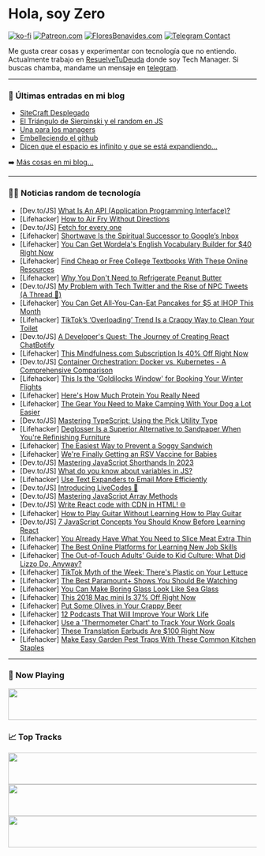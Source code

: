 # Hola, soy Zero

[![ko-fi](https://ko-fi.com/img/githubbutton_sm.svg)](https://ko-fi.com/J3J4N0LUK)
[![Patreon.com](https://img.shields.io/endpoint.svg?url=https%3A%2F%2Fshieldsio-patreon.vercel.app%2Fapi%3Fusername%3Dzerodragon%26type%3Dpatrons&style=for-the-badge)](https://patreon.com/zerodragon)
[![FloresBenavides.com](https://img.shields.io/website?down_message=oops&label=MiBlog&style=for-the-badge&up_message=online&url=https%3A%2F%2Ffloresbenavides.com)](https://floresbenavides.com)
[![Telegram Contact](https://img.shields.io/badge/escr%C3%ADbeme-ZeroDragon-%2326A5E4?style=for-the-badge&logo=telegram)](https://t.me/zerodragon)

Me gusta crear cosas y experimentar con tecnología que no entiendo.
Actualmente trabajo en [ResuelveTuDeuda](http://github.com/resuelve) donde soy Tech Manager.
Si buscas chamba, mandame un mensaje en [telegram](https://t.me/zerodragon).

---

### 📕 Últimas entradas en mi blog
<!-- BLOG-POST-LIST:START -->
- [SiteCraft Desplegado](https://floresbenavides.com/sitecraft-desplegado/)
- [El Triángulo de Sierpinski y el random en JS](https://floresbenavides.com/el-triangulo-de-sierpinski-y-el-random-en-js/)
- [Una para los managers](https://floresbenavides.com/una-para-los-managers/)
- [Embelleciendo el github](https://floresbenavides.com/embelleciendo-el-github/)
- [Dicen que el espacio es infinito y que se está expandiendo…](https://floresbenavides.com/dicen-que-el-espacio-es-infinito-y-que-se-esta-expandiendo/)
<!-- BLOG-POST-LIST:END -->

➡️ [Más cosas en mi blog...](https://floresbenavides.com)

---

### 👨‍💻 Noticias random de tecnología
<!-- TECH-POSTS:START -->
- [Dev.to/JS] [What Is An API &lpar;Application Programming Interface&rpar;?](https://dev.to/imevanc/what-is-an-api-application-programming-interface-1j4k)
- [Lifehacker] [How to Air Fry Without Directions](https://lifehacker.com/how-to-air-fry-without-directions-1850707924)
- [Dev.to/JS] [Fetch for every one](https://dev.to/daniel_kitam_31/fetch-for-every-one-g01)
- [Lifehacker] [Shortwave Is the Spiritual Successor to Google’s Inbox](https://lifehacker.com/shortwave-is-the-spiritual-successor-to-google-s-inbox-1850707721)
- [Lifehacker] [You Can Get Wordela&#39;s English Vocabulary Builder for $40 Right Now](https://lifehacker.com/you-can-get-wordelas-english-vocabulary-builder-for-40-1850697814)
- [Lifehacker] [Find Cheap or Free College Textbooks With These Online Resources](https://lifehacker.com/these-online-resources-will-help-you-find-free-college-1849372320)
- [Lifehacker] [Why You Don&#39;t Need to Refrigerate Peanut Butter](https://lifehacker.com/why-you-dont-need-to-refrigerate-peanut-butter-1850708209)
- [Dev.to/JS] [My Problem with Tech Twitter and the Rise of NPC Tweets &lpar;A Thread 🧵&rpar;](https://dev.to/sadeedpv/my-problem-with-tech-twitter-and-the-rise-of-npc-tweets-2ed5)
- [Lifehacker] [You Can Get All-You-Can-Eat Pancakes for $5 at IHOP This Month](https://lifehacker.com/you-can-get-all-you-can-eat-pancakes-for-5-at-ihop-thi-1850708442)
- [Lifehacker] [TikTok’s ‘Overloading’ Trend Is a Crappy Way to Clean Your Toilet](https://lifehacker.com/tiktok-s-overloading-trend-is-a-crappy-way-to-clean-y-1849545412)
- [Dev.to/JS] [A Developer&#39;s Quest: The Journey of Creating React ChatBotify](https://dev.to/tjtanjin/a-developers-quest-the-journey-of-creating-react-chatbotify-1lj7)
- [Lifehacker] [This Mindfulness.com Subscription Is 40% Off Right Now](https://lifehacker.com/this-mindfulness-com-subscription-is-40-off-right-now-1850697909)
- [Dev.to/JS] [Container Orchestration: Docker vs. Kubernetes - A Comprehensive Comparison](https://dev.to/iamcymentho/container-orchestration-docker-vs-kubernetes-a-comprehensive-comparison-kp0)
- [Lifehacker] [This Is the &#39;Goldilocks Window&#39; for Booking Your Winter Flights](https://lifehacker.com/this-is-the-goldilocks-window-for-booking-your-winter-f-1850707477)
- [Lifehacker] [Here&#39;s How Much Protein You Really Need](https://lifehacker.com/heres-how-much-protein-you-really-need-1830878049)
- [Lifehacker] [The Gear You Need to Make Camping With Your Dog a Lot Easier](https://lifehacker.com/the-gear-you-need-to-make-camping-with-your-dog-a-lot-e-1850705453)
- [Dev.to/JS] [Mastering TypeScript: Using the Pick Utility Type](https://dev.to/yanagisawahidetoshi/mastering-typescript-using-the-pick-utility-type-1l5)
- [Lifehacker] [Deglosser Is a Superior Alternative to Sandpaper When You&#39;re Refinishing Furniture](https://lifehacker.com/deglosser-is-a-superior-alternative-to-sandpaper-when-y-1850705841)
- [Lifehacker] [The Easiest Way to Prevent a Soggy Sandwich](https://lifehacker.com/make-sandwiches-on-frozen-bread-to-stave-off-sogginess-1803757453)
- [Lifehacker] [We&#39;re Finally Getting an RSV Vaccine for Babies](https://lifehacker.com/were-finally-getting-an-rsv-vaccine-for-babies-1850707968)
- [Dev.to/JS] [Mastering JavaScript Shorthands In 2023](https://dev.to/cristain/mastering-javascript-shorthands-in-2023-26oj)
- [Dev.to/JS] [What do you know about variables in JS?](https://dev.to/mhdbaraaja/what-do-you-know-about-variables-in-js-20dk)
- [Lifehacker] [Use Text Expanders to Email More Efficiently](https://lifehacker.com/use-text-expanders-to-email-more-efficiently-1850707411)
- [Dev.to/JS] [Introducing LiveCodes 🎉](https://dev.to/livecodes_io/introducing-livecodes-3300)
- [Dev.to/JS] [Mastering JavaScript Array Methods](https://dev.to/mohitsinghchauhan/mastering-javascript-array-methods-96p)
- [Dev.to/JS] [Write React code with CDN in HTML! 🌐](https://dev.to/jeetvora331/write-react-code-with-cdn-in-html-56i9)
- [Lifehacker] [How to Play Guitar Without Learning How to Play Guitar](https://lifehacker.com/how-to-play-guitar-without-learning-how-to-play-guitar-1848128835)
- [Dev.to/JS] [7 JavaScript Concepts You Should Know Before Learning React](https://dev.to/daviidy/7-javascript-concepts-you-should-know-before-learning-react-5gli)
- [Lifehacker] [You Already Have What You Need to Slice Meat Extra Thin](https://lifehacker.com/you-already-have-what-you-need-to-slice-meat-extra-thin-1850705332)
- [Lifehacker] [The Best Online Platforms for Learning New Job Skills](https://lifehacker.com/the-best-online-platforms-for-learning-new-job-skills-1850707301)
- [Lifehacker] [The Out-of-Touch Adults’ Guide to Kid Culture: What Did Lizzo Do, Anyway?](https://lifehacker.com/the-out-of-touch-adults-guide-to-kid-culture-what-did-1850706205)
- [Lifehacker] [TikTok Myth of the Week: There&#39;s Plastic on Your Lettuce](https://lifehacker.com/tiktok-myth-of-the-week-theres-plastic-on-your-lettuce-1850706061)
- [Lifehacker] [The Best Paramount+ Shows You Should Be Watching](https://lifehacker.com/15-paramount-originals-you-arent-watching-but-should-b-1847635890)
- [Lifehacker] [You Can Make Boring Glass Look Like Sea Glass](https://lifehacker.com/you-can-make-boring-glass-look-like-sea-glass-1850706130)
- [Lifehacker] [This 2018 Mac mini Is 37% Off Right Now](https://lifehacker.com/this-2018-mac-mini-is-37-off-right-now-1850697878)
- [Lifehacker] [Put Some Olives in Your Crappy Beer](https://lifehacker.com/put-some-olives-in-your-crappy-beer-1850705556)
- [Lifehacker] [12 Podcasts That Will Improve Your Work Life](https://lifehacker.com/12-podcasts-that-will-improve-your-work-life-1850690862)
- [Lifehacker] [Use a &#39;Thermometer Chart&#39; to Track Your Work Goals](https://lifehacker.com/use-a-thermometer-chart-to-track-your-work-goals-1850704496)
- [Lifehacker] [These Translation Earbuds Are $100 Right Now](https://lifehacker.com/these-translation-earbuds-are-100-right-now-1850697771)
- [Lifehacker] [Make Easy Garden Pest Traps With These Common Kitchen Staples](https://lifehacker.com/make-easy-garden-pest-traps-with-these-common-kitchen-s-1850704994)<!-- TECH-POSTS:END -->

---

### 🎵 Now Playing
<a href="https://spotify-now-playing-dun.vercel.app/now-playing?open"><img src="https://spotify-now-playing-dun.vercel.app/now-playing" width="540" height="64"></a>

### 📈 Top Tracks
<a href="https://spotify-now-playing-dun.vercel.app/top-tracks?i=1&open"><img src="https://spotify-now-playing-dun.vercel.app/top-tracks?i=1" width="540" height="64"></a>
<a href="https://spotify-now-playing-dun.vercel.app/top-tracks?i=2&open"><img src="https://spotify-now-playing-dun.vercel.app/top-tracks?i=2" width="540" height="64"></a>
<a href="https://spotify-now-playing-dun.vercel.app/top-tracks?i=3&open"><img src="https://spotify-now-playing-dun.vercel.app/top-tracks?i=3" width="540" height="64"></a>
